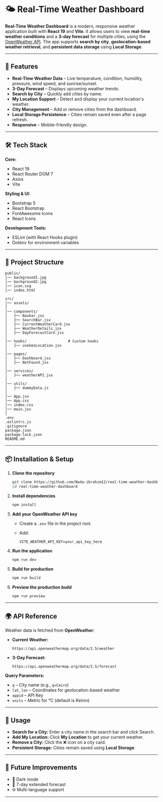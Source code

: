 
# 🌤️ Real-Time Weather Dashboard

**Real-Time Weather Dashboard** is a modern, responsive weather application built with **React 19** and **Vite**.
It allows users to view **real-time weather conditions** and a **3-day forecast** for multiple cities, using the [OpenWeather API](https://openweathermap.org/api).
The app supports **search by city**, **geolocation-based weather retrieval**, and **persistent data storage** using **Local Storage**.

---

## 🚀 Features

* **Real-Time Weather Data** – Live temperature, condition, humidity, pressure, wind speed, and sunrise/sunset.
* **3-Day Forecast** – Displays upcoming weather trends.
* **Search by City** – Quickly add cities by name.
* **My Location Support** – Detect and display your current location's weather.
* **City Management** – Add or remove cities from the dashboard.
* **Local Storage Persistence** – Cities remain saved even after a page refresh.
* **Responsive** – Mobile-friendly design.

---

## 🛠️ Tech Stack

**Core:**

* React 19
* React Router DOM 7
* Axios
* Vite

**Styling & UI:**

* Bootstrap 5
* React Bootstrap
* FontAwesome Icons
* React Icons

**Development Tools:**

* ESLint (with React Hooks plugin)
* Dotenv for environment variables

---

## 📂 Project Structure

```
public/
│── background1.jpg
│── background2.jpg
│── icon.svg
│── index.html

src/
│── assets/                  
│
│── components/              
│   ├── Navbar.jsx
│   ├── SearchBar.jsx
│   ├── CurrentWeatherCard.jsx
│   ├── WeatherDetails.jsx
│   ├── DayForecastCard.jsx
│
│── hooks/                   # Custom hooks
│   ├── useGeoLocation.jsx
│
│── pages/                   
│   ├── Dashboard.jsx
│   ├── NotFound.jsx
│
│── services/               
│   ├── weatherAPI.jsx
│
│── utils/                   
│   ├── dummyData.js
│
│── App.jsx
│── App.css
│── index.css
│── main.jsx
│
.env
.eslintrc.js
.gitignore
package.json
package-lock.json
README.md
```

---

## 📦 Installation & Setup

1. **Clone the repository**

   ```bash
   git clone https://github.com/Nada-ibrahim12/real-time-weather-dashboard
   cd real-time-weather-dashboard
   ```

2. **Install dependencies**

   ```bash
   npm install
   ```

3. **Add your OpenWeather API key**

   * Create a `.env` file in the project root.
   * Add:

     ```env
     VITE_WEATHER_API_KEY=your_api_key_here
     ```

4. **Run the application**

   ```bash
   npm run dev
   ```

5. **Build for production**

   ```bash
   npm run build
   ```

6. **Preview the production build**

   ```bash
   npm run preview
   ```

---

## 🌍 API Reference

Weather data is fetched from **OpenWeather**:

* **Current Weather:**

  ```
  https://api.openweathermap.org/data/2.5/weather
  ```
* **3-Day Forecast:**

  ```
  https://api.openweathermap.org/data/2.5/forecast
  ```

**Query Parameters:**

* `q` – City name (e.g., `q=Cairo`)
* `lat`, `lon` – Coordinates for geolocation-based weather
* `appid` – API Key
* `units` – Metric for °C (default is Kelvin)

---

## 🎯 Usage

* **Search for a City:** Enter a city name in the search bar and click Search.
* **Add My Location:** Click **My Location** to get your current weather.
* **Remove a City:** Click the ❌ icon on a city card.
* **Persistent Storage:** Cities remain saved using **Local Storage**.

---

## 📌 Future Improvements

* 🌙 Dark mode
* 📅 7-day extended forecast
* 🌐 Multi-language support

---

